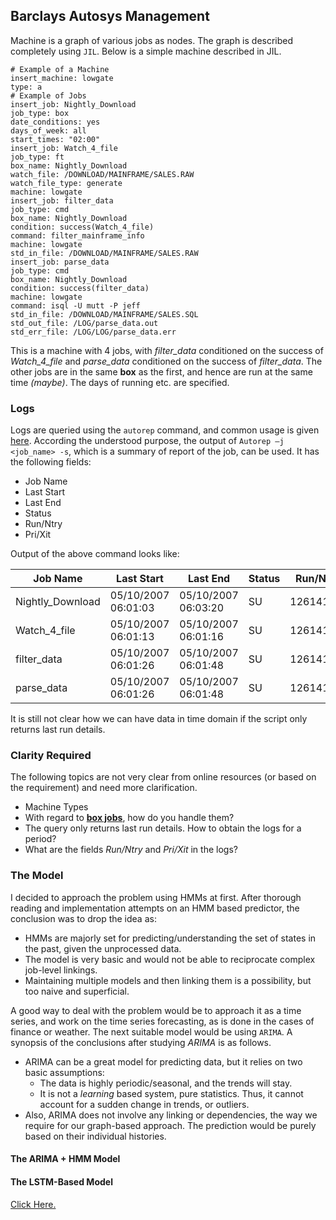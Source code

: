 ## Barclays Autosys Management

Machine is a graph of various jobs as nodes. The graph is described completely using `JIL`. Below is a simple machine described in JIL.

```
# Example of a Machine
insert_machine: lowgate
type: a
# Example of Jobs
insert_job: Nightly_Download
job_type: box
date_conditions: yes
days_of_week: all
start_times: "02:00"
insert_job: Watch_4_file
job_type: ft
box_name: Nightly_Download
watch_file: /DOWNLOAD/MAINFRAME/SALES.RAW
watch_file_type: generate
machine: lowgate
insert_job: filter_data
job_type: cmd
box_name: Nightly_Download
condition: success(Watch_4_file)
command: filter_mainframe_info
machine: lowgate
std_in_file: /DOWNLOAD/MAINFRAME/SALES.RAW
insert_job: parse_data
job_type: cmd
box_name: Nightly_Download
condition: success(filter_data)
machine: lowgate
command: isql -U mutt -P jeff
std_in_file: /DOWNLOAD/MAINFRAME/SALES.SQL
std_out_file: /LOG/parse_data.out
std_err_file: /LOG/LOG/parse_data.err
```

This is a machine with 4 jobs, with *filter_data* conditioned on the success of *Watch_4_file* and *parse_data* conditioned on the success of *filter_data*. The other jobs are in the same __box__ as the first, and hence are run at the same time *(maybe)*. The days of running etc. are specified.

### Logs
Logs are queried using the `autorep` command, and common usage is given [here](https://amahana.wordpress.com/2013/11/16/unicenter-autosys-jm-commands/). According the understood purpose, the output of `Autorep –j <job_name> -s`, which is a summary of report of the job, can be used. It has the following fields:
* Job Name
* Last Start
* Last End
* Status
* Run/Ntry
* Pri/Xit

Output of the above command looks like:  


Job Name | Last Start | Last End | Status | Run/Ntry | Pri/Xit  
----|-----|---|---|---|---
Nightly_Download | 05/10/2007 06:01:03 | 05/10/2007 06:03:20 | SU | 1261419/1 | 0  
Watch_4_file | 05/10/2007 06:01:13 | 05/10/2007 06:01:16 | SU | 1261419/1 | 0  
filter_data | 05/10/2007 06:01:26 | 05/10/2007 06:01:48 | SU | 1261419/1 | 0  
parse_data | 05/10/2007 06:01:26 | 05/10/2007 06:01:48 | SU | 1261419/1 | 0  

It is still not clear how we can have data in time domain if the script only returns last run details.


### Clarity Required
The following topics are not very clear from online resources (or based on the requirement) and need more clarification.
* Machine Types
* With regard to [__box jobs__](http://autosys-tutorial-beginner.blogspot.in/2015/09/chapter-6-box-jobs.html), how do you handle them?
* The query only returns last run details. How to obtain the logs for a period?
* What are the fields *Run/Ntry* and *Pri/Xit* in the logs?


### The Model
I decided to approach the problem using HMMs at first. After thorough reading and implementation attempts on an HMM based predictor, the conclusion was to drop the idea as:
* HMMs are majorly set for predicting/understanding the set of states in the past, given the unprocessed data.
* The model is very basic and would not be able to reciprocate complex job-level linkings.
* Maintaining multiple models and then linking them is a possibility, but too naive and superficial.

A good way to deal with the problem would be to approach it as a time series, and work on the time series forecasting, as is done in the cases of finance or weather. The next suitable model would be using `ARIMA`. A synopsis of the conclusions after studying _ARIMA_ is as follows.
* ARIMA can be a great model for predicting data, but it relies on two basic assumptions:
  - The data is highly periodic/seasonal, and the trends will stay.
  - It is not a _learning_ based system, pure statistics. Thus, it cannot account for a sudden change in trends, or outliers.
* Also, ARIMA does not involve any linking or dependencies, the way we require for our graph-based approach. The prediction would be purely based on their individual histories.

#### The ARIMA + HMM Model


#### The LSTM-Based Model

[Click Here.](lstm.md)
